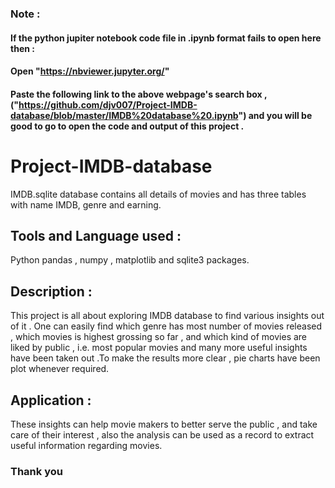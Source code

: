 ### Note :
#### If the python jupiter notebook code file in .ipynb format fails to open here then :

  #### Open "https://nbviewer.jupyter.org/"
  #### Paste the following link to the above webpage's search box , ("https://github.com/djv007/Project-IMDB-database/blob/master/IMDB%20database%20.ipynb") and you will be good to go to open the code and output of this project .
  
# Project-IMDB-database

IMDB.sqlite database contains all details of movies and has three tables with name IMDB, genre and earning.

## Tools and Language used : 

Python pandas , numpy , matplotlib and sqlite3 packages.  
## Description : 
This project is all about exploring IMDB database to find various insights out of it . One can easily find which genre has most number of movies released , which movies is highest grossing so far , and which kind of movies are liked by public , i.e. most popular movies and many more useful insights have been taken out .To make the results more clear , pie charts have been plot whenever required. 

## Application :
These insights can help movie makers to better serve the public , and take care of their interest , also the analysis can be used as a record to extract useful information regarding movies.


 ### Thank you 
